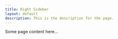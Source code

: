 ```yaml
---
title: Right Sidebar
layout: default
description: This is the description for the page.
---
```


Some page content here...
